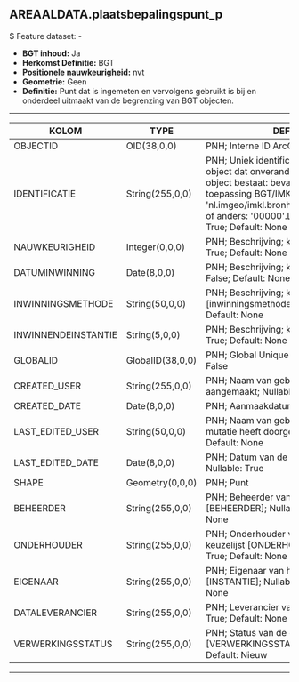 ## AREAALDATA.plaatsbepalingspunt_p

$ Feature dataset: -

* __BGT inhoud:__ Ja
* __Herkomst Definitie:__ BGT
* __Positionele nauwkeurigheid:__ nvt
* __Geometrie:__ Geen
* __Definitie:__ Punt dat is ingemeten en vervolgens gebruikt is bij en onderdeel uitmaakt van de begrenzing van BGT objecten.


***

|KOLOM                              |TYPE          	        |DEFINITIE|
|------                          	|----          	        |-----    |
|OBJECTID                           |OID(38,0,0)            |PNH; Interne ID ArcGIS; Nullable: False|
|IDENTIFICATIE                      |String(255,0,0)        |PNH; Uniek identificatienummer voor het object dat onveranderlijk is zolang het object bestaat: bevat indien van toepassing BGT/IMKL ID in format 'nl.imgeo/imkl.bronhouderscode.LokaalID' of anders: '00000'.LokaalID; Nullable: True; Default: None|
|NAUWKEURIGHEID                     |Integer(0,0,0)         |PNH; Beschrijving; keuzelijst []; Nullable: True; Default: None|
|DATUMINWINNING                     |Date(8,0,0)            |PNH; Beschrijving; keuzelijst []; Nullable: False; Default: None|
|INWINNINGSMETHODE                  |String(50,0,0)         |PNH; Beschrijving; keuzelijst [inwinningsmethode]; Nullable: False; Default: None|
|INWINNENDEINSTANTIE                |String(5,0,0)          |PNH; Beschrijving; keuzelijst []; Nullable: True; Default: None|
|GLOBALID                           |GlobalID(38,0,0)       |PNH; Global Unique Identifier; Nullable: False|
|CREATED_USER                       |String(255,0,0)        |PNH; Naam van gebruiker die de rij heeft aangemaakt; Nullable: True; Default: None|
|CREATED_DATE                       |Date(8,0,0)            |PNH; Aanmaakdatum; Nullable: True|
|LAST_EDITED_USER                   |String(50,0,0)         |PNH; Naam van gebruiker die de laatste mutatie heeft doorgevoerd; Nullable: True; Default: None|
|LAST_EDITED_DATE                   |Date(8,0,0)            |PNH; Datum van de laatste mutatie; Nullable: True|
|SHAPE                              |Geometry(0,0,0)        |PNH; Punt|
|BEHEERDER                          |String(255,0,0)        |PNH; Beheerder van het object; keuzelijst [BEHEERDER]; Nullable: True; Default: None|
|ONDERHOUDER                        |String(255,0,0)        |PNH; Onderhouder van het object; keuzelijst [ONDERHOUDER]; Nullable: True; Default: None|
|EIGENAAR                           |String(255,0,0)        |PNH; Eigenaar van het object; keuzelijst [INSTANTIE]; Nullable: True; Default: None|
|DATALEVERANCIER                    |String(255,0,0)        |PNH; Leverancier van de data; Nullable: True; Default: None|
|VERWERKINGSSTATUS                  |String(255,0,0)        |PNH; Status van de gegevens; keuzelijst [VERWERKINGSSTATUS]; Nullable: False; Default: Nieuw|

***

